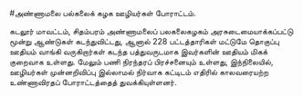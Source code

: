 #அண்ணாமலை பல்கலைக் கழக ஊழியர்கள் போராட்டம்.

கடலூர் மாவட்டம், சிதம்பரம் அண்ணாமலைப் பலகலைகழகம் அரசுடைமையாக்கப்பட்டு மூன்று ஆண்டுகள் கடந்துவிட்டது, ஆனால் 228 பட்டத்தாரிகள் மட்டுமே தொகுப்பு ஊதியம் வாங்கி வருகிறார்கள் கடந்த பத்துவருடமாக இவர்களின் ஊதியம் மிகக் குறைவாக உள்ளது. மேலும் பணி நிரந்தரப் பிரச்சனையும் உள்ளது, இந்நிலையில், ஊழியர்கள் முன்னறிவிப்பு இல்லாமல் நிர்வாக கட்டிடம் எதிரில் காலவரையற்ற உண்ணாவிரதப் போராட்டத்தைத்  துவக்கியுள்ளனர்.
